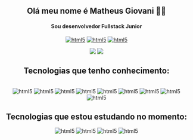 <div align = "center">
<h2>Olá meu nome é Matheus Giovani 👨‍💻</h2>
<h4>Sou desenvolvedor Fullstack Junior</h4>
 <div style="display:inline_block">
    <a href="https://www.linkedin.com/in/matheus-giovani-da-silva-pereira-ab0993210/"><img aling="center" alt="html5" src="https://img.shields.io/badge/Linkedin-0A66C2?style=for-the-badge&logo=linkedin&logoColor=white" /></a>
  <a href="https://www.instagram.com/matheus_giovani633?igsh=YnI2NDYweW40c3d5&utm_source=qr"><img alt="html5" src="https://img.shields.io/badge/Instagram-E4405F?style=for-the-badge&logo=instagram&logoColor=white" /></a>
  <a href="mailto:matheusgiovani633@gmail.com"><img alt="html5" src="https://img.shields.io/badge/Gmail-EA4335?style=for-the-badge&logo=gmail&logoColor=white" /></a>
 </div>
<p>
  <img src="https://github-readme-stats.vercel.app/api?username=MatheusGiovani633&hide=stars&show_icons=true&theme=dracula&line_height=32">
  <img src="https://github-readme-stats.vercel.app/api/top-langs/?username=MatheusGiovani633&count_private=true&theme=dracula">
</p>
<h2>Tecnologias que tenho conhecimento: </h2>
<div style="display:inline_block"><br/>
    <img aling="center" alt="html5" src="https://img.shields.io/badge/HTML5-E34F26?style=for-the-badge&logo=html5&logoColor=white" />
    <img aling="center" alt="html5" src="https://img.shields.io/badge/CSS3-1572B6?style=for-the-badge&logo=css3&logoColor=white" />
    <img aling="center" alt="html5" src="https://img.shields.io/badge/Typescript-3178C6?style=for-the-badge&logo=typescript&logoColor=white" />
    <img aling="center" alt="html5" src="https://img.shields.io/badge/JavaScript-F7DF1E?style=for-the-badge&logo=javascript&logoColor=black" />
    <img aling="center" alt="html5" src="https://img.shields.io/badge/Tailwind-06B6D4?style=for-the-badge&logo=tailwindcss&logoColor=white" />
    <img aling="center" alt="html5" src="https://img.shields.io/badge/React-20232A?style=for-the-badge&logo=react&logoColor=61DAFB" />
    <img aling="center" alt="html5" src="https://img.shields.io/badge/Next.js-000000?style=for-the-badge&logo=next.js&logoColor=white" />
    <img aling="center" alt="html5" src="https://img.shields.io/badge/Mysql-4479A1?style=for-the-badge&logo=mysql&logoColor=white" />
    <img aling="center" alt="html5" src="https://img.shields.io/badge/Sqlite-003B57?style=for-the-badge&logo=sqlite&logoColor=white" />
</div>
<h2>Tecnologias que estou estudando no momento: </h2>
<div>
    <img aling="center" alt="html5" src="https://img.shields.io/badge/Node.js-43853D?style=for-the-badge&logo=node.js&logoColor=white" />
    <img aling="center" alt="html5" src="https://img.shields.io/badge/Express-FBF3F0?style=for-the-badge&logo=express&logoColor=black" />
    <img aling="center" alt="html5" src="https://img.shields.io/badge/Handlebars.js-000000?style=for-the-badge&logo=handlebarsdotjs&logoColor=ff7400" />
    <img aling="center" alt="html5" src="https://img.shields.io/badge/Sequelize-52B0E7?style=for-the-badge&logo=Sequelize&logoColor=black" />
</div>
</div>
